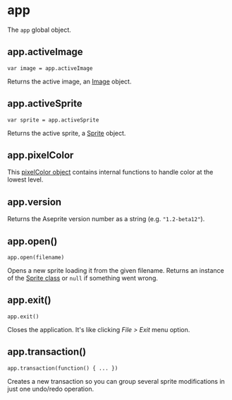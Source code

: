 # app

The `app` global object.

## app.activeImage

    var image = app.activeImage

Returns the active image, an [Image](image.md) object.

## app.activeSprite

    var sprite = app.activeSprite

Returns the active sprite, a [Sprite](sprite.md) object.

## app.pixelColor

This [pixelColor object](pixelcolor.md) contains internal functions to
handle color at the lowest level.

## app.version

Returns the Aseprite version number as a string (e.g. `"1.2-beta12"`).

## app.open()

    app.open(filename)

Opens a new sprite loading it from the given filename. Returns an
instance of the [Sprite class](sprite.md) or `null` if something went
wrong.

## app.exit()

    app.exit()

Closes the application. It's like clicking *File > Exit* menu option.

## app.transaction()

    app.transaction(function() { ... })

Creates a new transaction so you can group several sprite
modifications in just one undo/redo operation.
